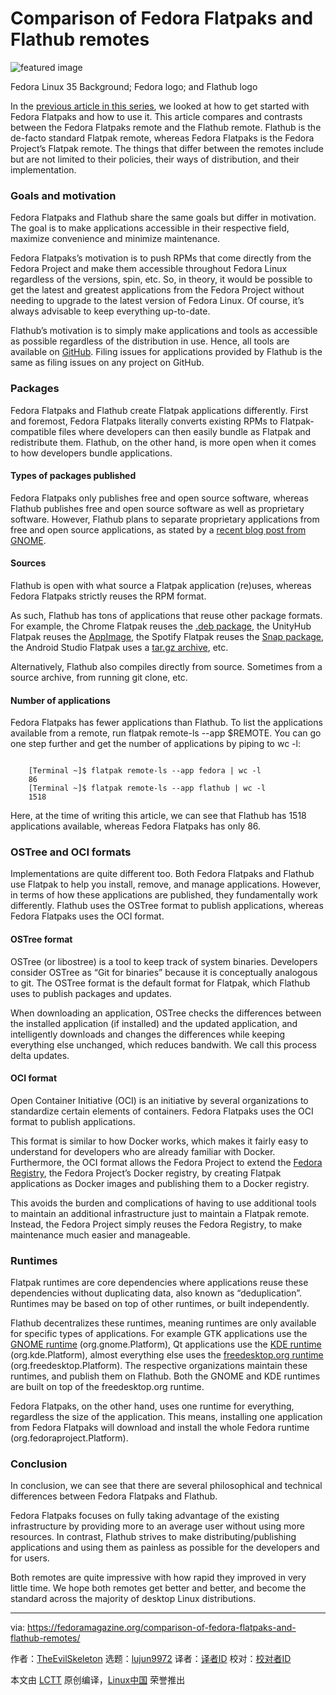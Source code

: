 [#]: subject: "Comparison of Fedora Flatpaks and Flathub remotes"
[#]: via: "https://fedoramagazine.org/comparison-of-fedora-flatpaks-and-flathub-remotes/"
[#]: author: "TheEvilSkeleton https://fedoramagazine.org/author/theevilskeleton/"
[#]: collector: "lujun9972"
[#]: translator: " "
[#]: reviewer: " "
[#]: publisher: " "
[#]: url: " "

Comparison of Fedora Flatpaks and Flathub remotes
======

![featured image][1]

Fedora Linux 35 Background; Fedora logo; and Flathub logo

In the [previous article in this series][2], we looked at how to get started with Fedora Flatpaks and how to use it. This article compares and contrasts between the Fedora Flatpaks remote and the Flathub remote. Flathub is the de-facto standard Flatpak remote, whereas Fedora Flatpaks is the Fedora Project’s Flatpak remote. The things that differ between the remotes include but are not limited to their policies, their ways of distribution, and their implementation.

### Goals and motivation

Fedora Flatpaks and Flathub share the same goals but differ in motivation. The goal is to make applications accessible in their respective field, maximize convenience and minimize maintenance.

Fedora Flatpaks’s motivation is to push RPMs that come directly from the Fedora Project and make them accessible throughout Fedora Linux regardless of the versions, spin, etc. So, in theory, it would be possible to get the latest and greatest applications from the Fedora Project without needing to upgrade to the latest version of Fedora Linux. Of course, it’s always advisable to keep everything up-to-date.

Flathub’s motivation is to simply make applications and tools as accessible as possible regardless of the distribution in use. Hence, all tools are available on [GitHub][3]. Filing issues for applications provided by Flathub is the same as filing issues on any project on GitHub.

### Packages

Fedora Flatpaks and Flathub create Flatpak applications differently. First and foremost, Fedora Flatpaks literally converts existing RPMs to Flatpak-compatible files where developers can then easily bundle as Flatpak and redistribute them. Flathub, on the other hand, is more open when it comes to how developers bundle applications.

#### Types of packages published

Fedora Flatpaks only publishes free and open source software, whereas Flathub publishes free and open source software as well as proprietary software. However, Flathub plans to separate proprietary applications from free and open source applications, as stated by a [recent blog post from GNOME][4].

#### Sources

Flathub is open with what source a Flatpak application (re)uses, whereas Fedora Flatpaks strictly reuses the RPM format.

As such, Flathub has tons of applications that reuse other package formats. For example, the Chrome Flatpak reuses the [.deb package][5], the UnityHub Flatpak reuses the [AppImage][6], the Spotify Flatpak reuses the [Snap package][7], the Android Studio Flatpak uses a [tar.gz archive][8], etc.

Alternatively, Flathub also compiles directly from source. Sometimes from a source archive, from running git clone, etc.

#### Number of applications

Fedora Flatpaks has fewer applications than Flathub. To list the applications available from a remote, run flatpak remote-ls --app $REMOTE. You can go one step further and get the number of applications by piping to wc -l:

```

    [Terminal ~]$ flatpak remote-ls --app fedora | wc -l
    86
    [Terminal ~]$ flatpak remote-ls --app flathub | wc -l
    1518

```

Here, at the time of writing this article, we can see that Flathub has 1518 applications available, whereas Fedora Flatpaks has only 86.

### OSTree and OCI formats

Implementations are quite different too. Both Fedora Flatpaks and Flathub use Flatpak to help you install, remove, and manage applications. However, in terms of how these applications are published, they fundamentally work differently. Flathub uses the OSTree format to publish applications, whereas Fedora Flatpaks uses the OCI format.

#### OSTree format

OSTree (or libostree) is a tool to keep track of system binaries. Developers consider OSTree as “Git for binaries” because it is conceptually analogous to git. The OSTree format is the default format for Flatpak, which Flathub uses to publish packages and updates.

When downloading an application, OSTree checks the differences between the installed application (if installed) and the updated application, and intelligently downloads and changes the differences while keeping everything else unchanged, which reduces bandwith. We call this process delta updates.

#### OCI format

Open Container Initiative (OCI) is an initiative by several organizations to standardize certain elements of containers. Fedora Flatpaks uses the OCI format to publish applications.

This format is similar to how Docker works, which makes it fairly easy to understand for developers who are already familiar with Docker. Furthermore, the OCI format allows the Fedora Project to extend the [Fedora Registry][9], the Fedora Project’s Docker registry, by creating Flatpak applications as Docker images and publishing them to a Docker registry.

This avoids the burden and complications of having to use additional tools to maintain an additional infrastructure just to maintain a Flatpak remote. Instead, the Fedora Project simply reuses the Fedora Registry, to make maintenance much easier and manageable.

### Runtimes

Flatpak runtimes are core dependencies where applications reuse these dependencies without duplicating data, also known as “deduplication”. Runtimes may be based on top of other runtimes, or built independently.

Flathub decentralizes these runtimes, meaning runtimes are only available for specific types of applications. For example GTK applications use the [GNOME runtime][10] (org.gnome.Platform), Qt applications use the [KDE runtime][11] (org.kde.Platform), almost everything else uses the [freedesktop.org runtime][12] (org.freedesktop.Platform). The respective organizations maintain these runtimes, and publish them on Flathub. Both the GNOME and KDE runtimes are built on top of the freedesktop.org runtime.

Fedora Flatpaks, on the other hand, uses one runtime for everything, regardless the size of the application. This means, installing one application from Fedora Flatpaks will download and install the whole Fedora runtime (org.fedoraproject.Platform).

### Conclusion

In conclusion, we can see that there are several philosophical and technical differences between Fedora Flatpaks and Flathub.

Fedora Flatpaks focuses on fully taking advantage of the existing infrastructure by providing more to an average user without using more resources. In contrast, Flathub strives to make distributing/publishing applications and using them as painless as possible for the developers and for users.

Both remotes are quite impressive with how rapid they improved in very little time. We hope both remotes get better and better, and become the standard across the majority of desktop Linux distributions.

--------------------------------------------------------------------------------

via: https://fedoramagazine.org/comparison-of-fedora-flatpaks-and-flathub-remotes/

作者：[TheEvilSkeleton][a]
选题：[lujun9972][b]
译者：[译者ID](https://github.com/译者ID)
校对：[校对者ID](https://github.com/校对者ID)

本文由 [LCTT](https://github.com/LCTT/TranslateProject) 原创编译，[Linux中国](https://linux.cn/) 荣誉推出

[a]: https://fedoramagazine.org/author/theevilskeleton/
[b]: https://github.com/lujun9972
[1]: https://fedoramagazine.org/wp-content/uploads/2022/01/Comparison-of-Fedora-Flatpaks-and-Flathub-remotes-816x345.jpg
[2]: https://fedoramagazine.org/an-introduction-to-fedora-flatpaks/
[3]: https://github.com/flathub/
[4]: https://foundation.gnome.org/2022/01/21/further-investments-in-desktop-linux/
[5]: https://github.com/flathub/com.google.Chrome/blob/71289130954a9fdbb5dabd2aabd019594c8d92a8/com.google.Chrome.yaml#L157
[6]: https://github.com/flathub/com.unity.UnityHub/blob/80279ed7cd92cf47355630dd79b0c3a5ed79707c/com.unity.UnityHub.yaml#L62
[7]: https://github.com/flathub/com.spotify.Client/blob/1bd91412e202cb240cf09433c7f1a63a30389674/com.spotify.Client.json#L218
[8]: https://github.com/flathub/com.google.AndroidStudio/blob/e904fdadaed3df8b5533c22d6e5d2b7ffd4fa637/com.google.AndroidStudio.json#L54
[9]: https://registry.fedoraproject.org/
[10]: https://gitlab.gnome.org/GNOME/gnome-build-meta
[11]: https://invent.kde.org/packaging/flatpak-kde-runtime
[12]: https://gitlab.com/freedesktop-sdk/freedesktop-sdk
